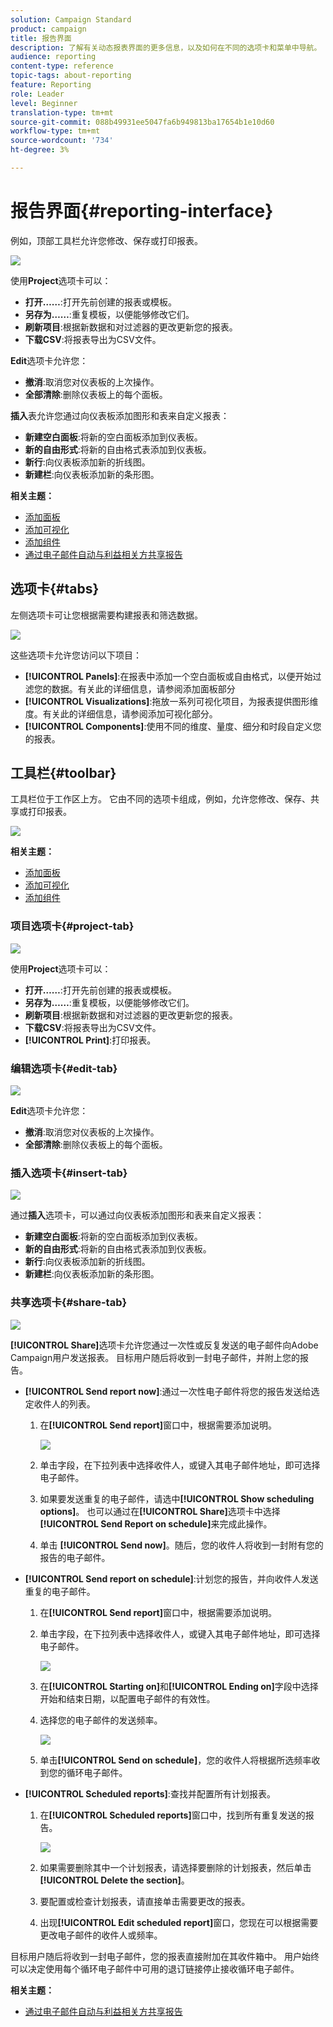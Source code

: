 ```yaml
---
solution: Campaign Standard
product: campaign
title: 报告界面
description: 了解有关动态报表界面的更多信息，以及如何在不同的选项卡和菜单中导航。
audience: reporting
content-type: reference
topic-tags: about-reporting
feature: Reporting
role: Leader
level: Beginner
translation-type: tm+mt
source-git-commit: 088b49931ee5047fa6b949813ba17654b1e10d60
workflow-type: tm+mt
source-wordcount: '734'
ht-degree: 3%

---
```



# 报告界面{#reporting-interface}

例如，顶部工具栏允许您修改、保存或打印报表。

![](assets/dynamic_report_toolbar.png)

使用&#x200B;**Project**&#x200B;选项卡可以：

* **打开……**:打开先前创建的报表或模板。
* **另存为……**:重复模板，以便能够修改它们。
* **刷新项目**:根据新数据和对过滤器的更改更新您的报表。
* **下载CSV**:将报表导出为CSV文件。

**Edit**&#x200B;选项卡允许您：

* **撤消**:取消您对仪表板的上次操作。
* **全部清除**:删除仪表板上的每个面板。

**插入**&#x200B;表允许您通过向仪表板添加图形和表来自定义报表：

* **新建空白面板**:将新的空白面板添加到仪表板。
* **新的自由形式**:将新的自由格式表添加到仪表板。
* **新行**:向仪表板添加新的折线图。
* **新建栏**:向仪表板添加新的条形图。

**相关主题：**

* [添加面板](../../reporting/using/adding-panels.md)
* [添加可视化](../../reporting/using/adding-visualizations.md)
* [添加组件](../../reporting/using/adding-components.md)
* [通过电子邮件自动与利益相关方共享报告](https://helpx.adobe.com/campaign/kb/simplify-campaign-management.html#Reportandshareinsightswithallstakeholders)

## 选项卡{#tabs}

左侧选项卡可让您根据需要构建报表和筛选数据。

![](assets/dynamic_report_interface.png)

这些选项卡允许您访问以下项目：

* **[!UICONTROL Panels]**:在报表中添加一个空白面板或自由格式，以便开始过滤您的数据。有关此的详细信息，请参阅添加面板部分
* **[!UICONTROL Visualizations]**:拖放一系列可视化项目，为报表提供图形维度。有关此的详细信息，请参阅添加可视化部分。
* **[!UICONTROL Components]**:使用不同的维度、量度、细分和时段自定义您的报表。

## 工具栏{#toolbar}

工具栏位于工作区上方。 它由不同的选项卡组成，例如，允许您修改、保存、共享或打印报表。

![](assets/dynamic_report_toolbar.png)

**相关主题：**

* [添加面板](../../reporting/using/adding-panels.md)
* [添加可视化](../../reporting/using/adding-visualizations.md)
* [添加组件](../../reporting/using/adding-components.md)

### 项目选项卡{#project-tab}

![](assets/tab_project.png)

使用&#x200B;**Project**&#x200B;选项卡可以：

* **打开……**:打开先前创建的报表或模板。
* **另存为……**:重复模板，以便能够修改它们。
* **刷新项目**:根据新数据和对过滤器的更改更新您的报表。
* **下载CSV**:将报表导出为CSV文件。
* **[!UICONTROL Print]**:打印报表。

### 编辑选项卡{#edit-tab}

![](assets/tab_edit.png)

**Edit**&#x200B;选项卡允许您：

* **撤消**:取消您对仪表板的上次操作。
* **全部清除**:删除仪表板上的每个面板。

### 插入选项卡{#insert-tab}

![](assets/tab_insert.png)

通过&#x200B;**插入**&#x200B;选项卡，可以通过向仪表板添加图形和表来自定义报表：

* **新建空白面板**:将新的空白面板添加到仪表板。
* **新的自由形式**:将新的自由格式表添加到仪表板。
* **新行**:向仪表板添加新的折线图。
* **新建栏**:向仪表板添加新的条形图。

### 共享选项卡{#share-tab}

![](assets/tab_share_1.png)

**[!UICONTROL Share]**&#x200B;选项卡允许您通过一次性或反复发送的电子邮件向Adobe Campaign用户发送报表。 目标用户随后将收到一封电子邮件，并附上您的报告。

* **[!UICONTROL Send report now]**:通过一次性电子邮件将您的报告发送给选定收件人的列表。

   1. 在&#x200B;**[!UICONTROL Send report]**&#x200B;窗口中，根据需要添加说明。

      ![](assets/tab_share_4.png)

   1. 单击字段，在下拉列表中选择收件人，或键入其电子邮件地址，即可选择电子邮件。
   1. 如果要发送重复的电子邮件，请选中&#x200B;**[!UICONTROL Show scheduling options]**。 也可以通过在&#x200B;**[!UICONTROL Share]**&#x200B;选项卡中选择&#x200B;**[!UICONTROL Send Report on schedule]**&#x200B;来完成此操作。
   1. 单击 **[!UICONTROL Send now]**。随后，您的收件人将收到一封附有您的报告的电子邮件。

* **[!UICONTROL Send report on schedule]**:计划您的报告，并向收件人发送重复的电子邮件。

   1. 在&#x200B;**[!UICONTROL Send report]**&#x200B;窗口中，根据需要添加说明。
   1. 单击字段，在下拉列表中选择收件人，或键入其电子邮件地址，即可选择电子邮件。

      ![](assets/tab_share_5.png)

   1. 在&#x200B;**[!UICONTROL Starting on]**&#x200B;和&#x200B;**[!UICONTROL Ending on]**&#x200B;字段中选择开始和结束日期，以配置电子邮件的有效性。
   1. 选择您的电子邮件的发送频率。

      ![](assets/tab_share_2.png)

   1. 单击&#x200B;**[!UICONTROL Send on schedule]**，您的收件人将根据所选频率收到您的循环电子邮件。

* **[!UICONTROL Scheduled reports]**:查找并配置所有计划报表。

   1. 在&#x200B;**[!UICONTROL Scheduled reports]**&#x200B;窗口中，找到所有重复发送的报告。

      ![](assets/tab_share_3.png)

   1. 如果需要删除其中一个计划报表，请选择要删除的计划报表，然后单击&#x200B;**[!UICONTROL Delete the section]**。
   1. 要配置或检查计划报表，请直接单击需要更改的报表。
   1. 出现&#x200B;**[!UICONTROL Edit scheduled report]**&#x200B;窗口，您现在可以根据需要更改电子邮件的收件人或频率。

目标用户随后将收到一封电子邮件，您的报表直接附加在其收件箱中。 用户始终可以决定使用每个循环电子邮件中可用的退订链接停止接收循环电子邮件。

**相关主题：**

* [通过电子邮件自动与利益相关方共享报告](https://helpx.adobe.com/campaign/kb/simplify-campaign-management.html#Reportandshareinsightswithallstakeholders)
